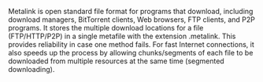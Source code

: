 Metalink is open standard file format for programs that download, including download managers, BitTorrent clients, Web browsers, FTP clients, and P2P programs. It stores the multiple download locations for a file (FTP/HTTP/P2P) in a single metafile with the extension .metalink. This provides reliability in case one method fails. For fast Internet connections, it also speeds up the process by allowing chunks/segments of each file to be downloaded from multiple resources at the same time (segmented downloading).